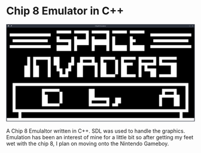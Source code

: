 # Chip 8 Emulator in C++

![Emulator Running Space Invaders](https://raw.githubusercontent.com/TheBoJohnson/Chip8-Emulator/master/Images/Space%20Invaders%20Title%20Screen.png)

A Chip 8 Emulaltor written in C++. SDL was used to handle the graphics. Emulation has been an interest of mine for a little bit so after getting my feet wet with the chip 8, I plan on moving onto the Nintendo Gameboy.